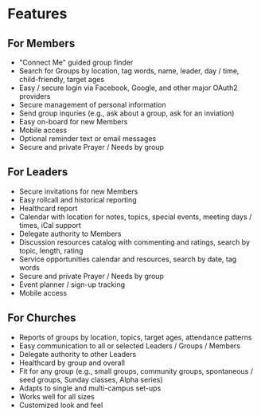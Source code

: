 # Features

## For Members

- "Connect Me" guided group finder
- Search for Groups by location, tag words, name, leader, day / time, child-friendly, target ages
- Easy / secure login via Facebook, Google, and other major OAuth2 providers
- Secure management of personal information
- Send group inquries (e.g., ask about a group, ask for an inviation)
- Easy on-board for new Members
- Mobile access
- Optional reminder text or email messages
- Secure and private Prayer / Needs by group

## For Leaders

- Secure invitations for new Members
- Easy rollcall and historical reporting
- Healthcard report
- Calendar with location for notes, topics, special events, meeting days / times, iCal support
- Delegate authority to Members
- Discussion resources catalog with commenting and ratings, search by topic, length, rating
- Service opportunities calendar and resources, search by date, tag words
- Secure and private Prayer / Needs by group
- Event planner / sign-up tracking
- Mobile access

## For Churches

- Reports of groups by location, topics, target ages, attendance patterns
- Easy communication to all or selected Leaders / Groups / Members
- Delegate authority to other Leaders
- Healthcard by group and overall
- Fit for any group (e.g., small groups, community groups, spontaneous / seed groups, Sunday classes, Alpha series)
- Adapts to single and multi-campus set-ups
- Works well for all sizes
- Customized look and feel
